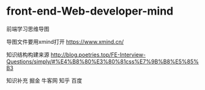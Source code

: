 # front-end-Web-developer-mind
前端学习思维导图

导图文件要用xmind打开
https://www.xmind.cn/

知识结构构建来源
http://blog.poetries.top/FE-Interview-Questions/simply/#%E4%B8%80%E3%80%81css%E7%9B%B8%E5%85%B3

知识补充
掘金 牛客网 知乎 百度